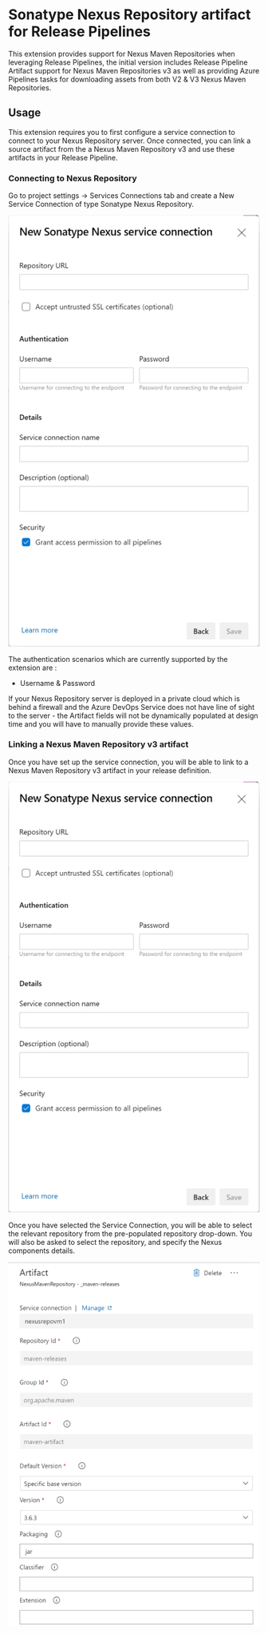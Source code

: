 # Sonatype Nexus Repository artifact for Release Pipelines
This extension provides support for Nexus Maven Repositories when leveraging Release Pipelines, the initial version includes Release Pipeline Artifact support for Nexus Maven Repositories v3 as well as providing Azure Pipelines tasks for downloading assets from both V2 & V3 Nexus Maven Repositories.

## Usage
This extension requires you to first configure a service connection to connect to your Nexus Repository server. Once connected, you can link a source artifact from the a Nexus Maven Repository v3 and use these artifacts in your Release Pipeline.

### Connecting to Nexus Repository
Go to project settings -> Services Connections tab and create a New Service Connection of type Sonatype Nexus Repository.

![Creating a Sonatype Nexus Repository connection](images/screen5.png)

The authentication scenarios which are currently supported by the extension are :
* Username & Password

If your Nexus Repository server is deployed in a private cloud which is behind a firewall and the Azure DevOps Service does not have line of sight to the server - the Artifact fields will not be dynamically populated at design time and you will have to manually provide these values.

### Linking a Nexus Maven Repository v3 artifact
Once you have set up the service connection, you will be able to link to a Nexus Maven Repository v3 artifact in your release definition.

![Linking Nexus Maven Repository v3 artifact](images/screen1.png)

Once you have selected the Service Connection, you will be able to select the relevant repository from the pre-populated repository drop-down. You will also be asked to select the repository, and specify the Nexus components details.

![Linking Nexus Maven Repository v3 artifact](images/screen3.png)


